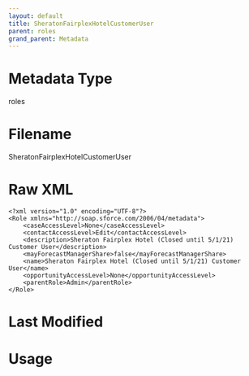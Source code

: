 ```yaml
---
layout: default
title: SheratonFairplexHotelCustomerUser
parent: roles
grand_parent: Metadata
---
```

# Metadata Type
roles


# Filename 
SheratonFairplexHotelCustomerUser


# Raw XML
```
<?xml version="1.0" encoding="UTF-8"?>
<Role xmlns="http://soap.sforce.com/2006/04/metadata">
    <caseAccessLevel>None</caseAccessLevel>
    <contactAccessLevel>Edit</contactAccessLevel>
    <description>Sheraton Fairplex Hotel (Closed until 5/1/21) Customer User</description>
    <mayForecastManagerShare>false</mayForecastManagerShare>
    <name>Sheraton Fairplex Hotel (Closed until 5/1/21) Customer User</name>
    <opportunityAccessLevel>None</opportunityAccessLevel>
    <parentRole>Admin</parentRole>
</Role>
```


# Last Modified


# Usage
